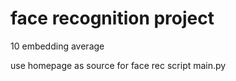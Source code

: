 
# face recognition project






 


10 embedding average

use homepage as source for face rec script 
main.py


<!-- Flash Messages ( remove ) -->

